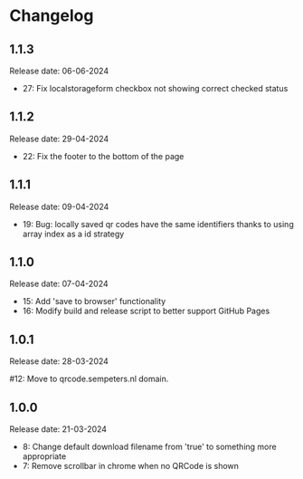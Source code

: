 # Changelog

## 1.1.3
Release date: 06-06-2024

- 27: Fix localstorageform checkbox not showing correct checked status

## 1.1.2
Release date: 29-04-2024

- 22: Fix the footer to the bottom of the page

## 1.1.1
Release date: 09-04-2024

- 19: Bug: locally saved qr codes have the same identifiers thanks to using array index as a id strategy 

## 1.1.0
Release date: 07-04-2024

- 15: Add 'save to browser' functionality
- 16: Modify build and release script to better support GitHub Pages

## 1.0.1
Release date: 28-03-2024

#12: Move to qrcode.sempeters.nl domain.

## 1.0.0
Release date: 21-03-2024

- 8: Change default download filename from 'true' to something more appropriate
- 7: Remove scrollbar in chrome when no QRCode is shown
